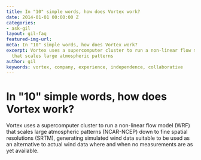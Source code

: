 ```yaml
---
title: In "10" simple words, how does Vortex work?
date: 2014-01-01 00:00:00 Z
categories:
- ask-gil
layout: gil-faq
featured-img-url: 
meta: In "10" simple words, how does Vortex work?
excerpt: Vortex uses a supercomputer cluster to run a non-linear flow model (WRF)
  that scales large atmospheric patterns
author: gil
keywords: vortex, company, experience, independence, collaborative
---
```


# In "10" simple words, how does Vortex work?

Vortex uses a supercomputer cluster to run a non-linear flow model (WRF) that scales large atmospheric patterns (NCAR-NCEP) down to fine spatial resolutions (SRTM), generating simulated wind data suitable to be used as an alternative to actual wind data where and when no measurements are as yet available.